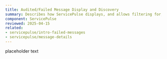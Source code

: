 ```yaml
---
title: Audited/Failed Message Display and Discovery
summary: Describes how ServicePulse displays, and allows filtering for, audited and failed messages
component: ServicePulse
reviewed: 2025-04-15
related:
- servicepulse/intro-failed-messages
- servicepulse/message-details
---
```


placeholder text